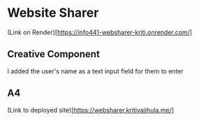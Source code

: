 # Website Sharer

(Link on Render)[https://info441-websharer-kriti.onrender.com/]

## Creative Component
I added the user's name as a text input field for them to enter

## A4

(Link to deployed site)[https://websharer.kritivajjhula.me/]
